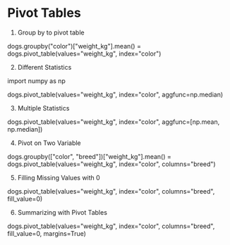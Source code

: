 # Pivot Tables

1. Group by to pivot table

dogs.groupby("color")["weight_kg"].mean() = dogs.pivot_table(values="weight_kg", index="color")

2. Different Statistics

import numpy as np

dogs.pivot_table(values="weight_kg", index="color", aggfunc=np.median)

3. Multiple Statistics

dogs.pivot_table(values="weight_kg", index="color", aggfunc=[np.mean, np.median])

4. Pivot on Two Variable

dogs.groupby(["color", "breed"])["weight_kg"].mean() = dogs.pivot_table(values="weight_kg", index="color", columns="breed")

5. Filling Missing Values with 0 

dogs.pivot_table(values="weight_kg", index="color", columns="breed", fill_value=0)

6. Summarizing with Pivot Tables

dogs.pivot_table(values="weight_kg", index="color", columns="breed", fill_value=0, margins=True)
